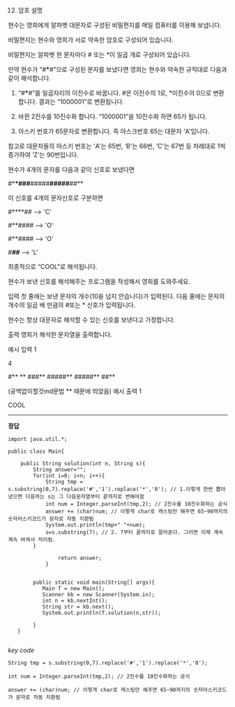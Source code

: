 12. 암호
    설명

현수는 영희에게 알파벳 대문자로 구성된 비밀편지를 매일 컴퓨터를 이용해 보냅니다.

비밀편지는 현수와 영희가 서로 약속한 암호로 구성되어 있습니다.

비밀편지는 알파벳 한 문자마다 # 또는 \*이 일곱 개로 구성되어 있습니다.

만약 현수가 “#**\***#”으로 구성된 문자를 보냈다면 영희는 현수와 약속한 규칙대로 다음과 같이 해석합니다.

1. “#**\***#”를 일곱자리의 이진수로 바꿉니다. #은 이진수의 1로, \*이진수의 0으로 변환합니다. 결과는 “1000001”로 변환됩니다.

2. 바뀐 2진수를 10진수화 합니다. “1000001”을 10진수화 하면 65가 됩니다.

3. 아스키 번호가 65문자로 변환합니다. 즉 아스크번호 65는 대문자 'A'입니다.

참고로 대문자들의 아스키 번호는 'A'는 65번, ‘B'는 66번, ’C'는 67번 등 차례대로 1씩 증가하여 ‘Z'는 90번입니다.

현수가 4개의 문자를 다음과 같이 신호로 보냈다면

#\***\*###**#####**#####**##\*\*

이 신호를 4개의 문자신호로 구분하면

#\*\*\*\*## --> 'C'

#\*\*#### --> 'O'

#\*\*#### --> 'O'

#**##** --> 'L'

최종적으로 “COOL"로 해석됩니다.

현수가 보낸 신호를 해석해주는 프로그램을 작성해서 영희를 도와주세요.

입력
첫 줄에는 보낸 문자의 개수(10을 넘지 안습니다)가 입력된다. 다음 줄에는 문자의 개수의 일곱 배 만큼의 #또는 \* 신호가 입력됩니다.

현수는 항상 대문자로 해석할 수 있는 신호를 보낸다고 가정합니다.

출력
영희가 해석한 문자열을 출력합니다.

예시 입력 1

4

#\*\* ** ###** #####** #####** ##\*\*

(공백없이할것md문법 \*\* 때문에 띄었음)
예시 출력 1

COOL

---

**정답**

```
import java.util.*;

public class Main{

    public String solution(int n, String s){
        String answer="";
        for(int i=0; i<n; i++){
            String tmp = s.substring(0,7).replace('#','1').replace('*','0'); // 1.이렇게 한번 뽑아냈으면 다음꺼는 s는 그 다음문자열부터 끝까지로 변해야함
            int num = Integer.parseInt(tmp,2); // 2진수를 10진수화하는 공식
            answer += (char)num; // 이렇게 char로 캐스팅만 해주면 65~90까지의 숫자아스키코드가 문자로 자동 치환됨
            System.out.println(tmp+" "+num);
            s=s.substring(7); // 2. 7부터 끝까지로 잘라준다. 그러면 이제 계속계속 바껴서 처리됨.
        }

                return answer;
            }


        public static void main(String[] args){
           Main T = new Main();
           Scanner kb = new Scanner(System.in);
           int n = kb.nextInt();
           String str = kb.next();
           System.out.println(T.solution(n,str));

        }
   }


```

_key code_

```
String tmp = s.substring(0,7).replace('#','1').replace('*','0');

int num = Integer.parseInt(tmp,2); // 2진수를 10진수화하는 공식

answer += (char)num; // 이렇게 char로 캐스팅만 해주면 65~90까지의 숫자아스키코드가 문자로 자동 치환됨
```
